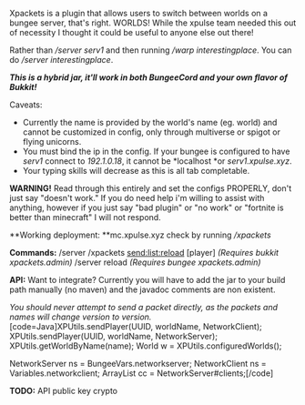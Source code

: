 Xpackets is a plugin that allows users to switch between worlds on a bungee server, that's right. WORLDS! While the xpulse team needed this out of necessity I thought it could be useful to anyone else out there!

Rather than */server serv1* and then running */warp interestingplace*.
You can do */server interestingplace*.

***This is a hybrid jar, it'll work in both BungeeCord and your own flavor of Bukkit!***

Caveats:
- Currently the name is provided by the world's name (eg. world) and cannot be customized in config, only through multiverse or spigot or flying unicorns.
- You must bind the ip in the config. If your bungee is configured to have *serv1* connect to *192.1.0.18*, it cannot be *localhost *or *serv1.xpulse.xyz*.
- Your typing skills will decrease as this is all tab completable.

**WARNING!**
Read through this entirely and set the configs PROPERLY, don't just say "doesn't work."
If you do need help i'm willing to assist with anything, however if you just say "bad plugin" or "no work" or "fortnite is better than minecraft" I will not respond.

**Working deployment: **mc.xpulse.xyz check by running */xpackets*

**Commands:**
/server <world>
/xpackets <send:list:reload> [player] *(Requires bukkit* *xpackets.admin)*
/server reload *(Requires bungee xpackets.admin)*

**API:**
Want to integrate?
Currently you will have to add the jar to your build path manually (no maven) and the javadoc comments are non existent.

*You should never attempt to send a packet directly, as the packets and names will change version to version.*
[code=Java]XPUtils.sendPlayer(UUID, worldName, NetworkClient);
XPUtils.sendPlayer(UUID, worldName, NetworkServer);
XPUtils.getWorldByName(name);
World w = XPUtils.configuredWorlds();

NetworkServer ns = BungeeVars.networkserver;
NetworkClient ns = Variables.networkclient;
ArrayList<ClientConnection> cc = NetworkServer#clients;[/code]

**TODO:**
API
public key crypto
